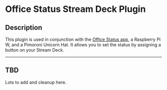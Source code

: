 
# Office Status Stream Deck Plugin

## Description

This plugin is used in conjunction with the [Office Status app](https://github.com/mattboston/officestatus), a Raspberry Pi W, and a Pimoroni Unicorn Hat.  It allows you to set the status by assigning a button on your Stream Deck.

----

## TBD

Lots to add and cleanup here.